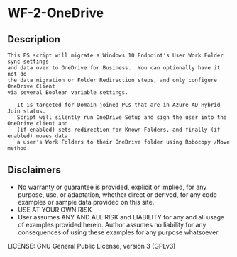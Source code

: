 # WF-2-OneDrive

## Description 
	
	This PS script will migrate a Windows 10 Endpoint's User Work Folder sync settings
	and data over to OneDrive for Business.  You can optionally have it not do
	the data migration or Folder Redirection steps, and only configure OneDrive Client
	via several Boolean variable settings.
       
       It is targeted for Domain-joined PCs that are in Azure AD Hybrid Join status.  
       Script will silently run OneDrive Setup and sign the user into the OneDrive client and
       (if enabled) sets redirection for Known Folders, and finally (if enabled) moves data 
       a user's Work Folders to their OneDrive folder using Robocopy /Move method.
       
## Disclaimers

* No warranty or guarantee is provided, explicit or implied, for any purpose, use, or adaptation, whether direct or derived, for any code examples or sample data provided on this site.
* USE AT YOUR OWN RISK
* User assumes ANY AND ALL RISK and LIABILITY for any and all usage of examples provided herein.  Author assumes no liability for any consequences of using these examples for any purpose whatsoever.

LICENSE: GNU General Public License, version 3 (GPLv3) 

